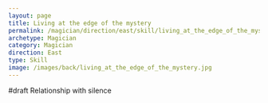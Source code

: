 ```yaml
---
layout: page
title: Living at the edge of the mystery
permalink: /magician/direction/east/skill/living_at_the_edge_of_the_mystery
archetype: Magician
category: Magician
direction: East
type: Skill
image: /images/back/living_at_the_edge_of_the_mystery.jpg
---
```

#draft Relationship with silence
